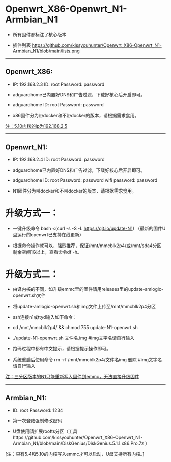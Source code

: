 # Openwrt_X86-Openwrt_N1-Armbian_N1

* 所有固件都标注了核心版本

* 插件列表 https://github.com/kissyouhunter/Openwrt_X86-Openwrt_N1-Armbian_N1/blob/main/lists.png

___

## Openwrt_X86:

* IP: 192.168.2.3 ID: root Password: password

* adguardhome已内置好DNS和广告过滤，下载好核心后开启即可。

* adguardhome ID: root Password: password

* x86固件分为带docker和不带docker的版本，请根据需求食用。

[注：5.10内核的ip为192.168.2.5](#注：5.10内核的ip为192.168.2.5)

___

## Openwrt_N1:

* IP: 192.168.2.4 ID: root Password: password

* adguardhome已内置好DNS和广告过滤，下载好核心后开启即可。

* adguardhome ID: root Password: password wifi password: password

* N1固件分为带docker和不带docker的版本，请根据需求食用。

# 升级方式一：

* 一键升级命令 bash <(curl -s -S -L https://git.io/update-N1) （最新的固件U盘运行的openwrt已支持在线更新）

* 根据命令操作就可以，强烈推荐，保证/mnt/mmcblk2p4/或/mnt/sda4分区剩余空间1G以上，查看命令df -h。

# 升级方式二：

* 由译内核的不同，如升级emmc里的固件请用releases里的update-amlogic-openwrt.sh文件

* 将update-amlogic-openwrt.sh和img文件上传至/mnt/mmcblk2p4分区

* ssh连接n1或ttyd输入如下命令：

* cd /mnt/mmcblk2p4/ && chmod 755 update-N1-openwrt.sh

* ./update-N1-openwrt.sh 文件名.img  #img文字名请自行输入

* 跑码过程中都有中文提示，请根据提示操作即可。

* 系统重启后使用命令 rm -rf /mnt/mmcblk2p4/文件名img 删除  #img文字名请自行输入

[注：三分区版本的N1只能重新写入固件到emmc，无法直接升级固件](#注：三分区版本的N1只能重新写入固件到emmc，无法直接升级固件)

___

## Armbian_N1:

* ID: root Password: 1234

* 第一次登陆强制修改密码

* U盘使用请扩展roofts分区（工具https://github.com/kissyouhunter/Openwrt_X86-Openwrt_N1-Armbian_N1/blob/main/DiskGenius/DiskGenius.5.1.1.x86.Pro.7z ）

[注：只有5.4和5.10的内核写入emmc才可以启动，U盘支持所有内核。]
